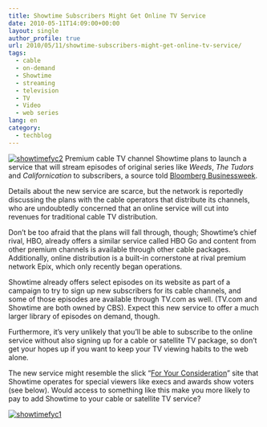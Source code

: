 ```yaml
---
title: Showtime Subscribers Might Get Online TV Service
date: 2010-05-11T14:09:00+00:00
layout: single
author_profile: true
url: 2010/05/11/showtime-subscribers-might-get-online-tv-service/
tags:
  - cable
  - on-demand
  - Showtime
  - streaming
  - television
  - TV
  - Video
  - web series
lang: en
category: 
  - techblog
---
```

[![showtimefyc2](http://lh6.ggpht.com/_vaUVXcmC3OI/S-leAqNy0pI/AAAAAAAACHw/yXEOqV1VLjQ/showtimefyc2_thumb%5B1%5D.jpg?imgmax=800 "showtimefyc2")](http://lh6.ggpht.com/_vaUVXcmC3OI/S-ld-rkCxVI/AAAAAAAACHs/B8QEeR8Pfpg/s1600-h/showtimefyc2%5B3%5D.jpg) Premium cable TV channel Showtime plans to launch a service that will stream episodes of original series like _Weeds_, _The Tudors_ and _Californication_ to subscribers, a source told [Bloomberg Businessweek](http://www.businessweek.com/news/2010-05-10/cbs-s-showtime-said-to-test-putting-shows-online-update1-.html). 

Details about the new service are scarce, but the network is reportedly discussing the plans with the cable operators that distribute its channels, who are undoubtedly concerned that an online service will cut into revenues for traditional cable TV distribution. 

Don’t be too afraid that the plans will fall through, though; Showtime’s chief rival, HBO, already offers a similar service called HBO Go and content from other premium channels is available through other cable packages. Additionally, online distribution is a built-in cornerstone at rival premium network Epix, which only recently began operations. 

Showtime already offers select episodes on its website as part of a campaign to try to sign up new subscribers for its cable channels, and some of those episodes are available through TV.com as well. (TV.com and Showtime are both owned by CBS). Expect this new service to offer a much larger library of episodes on demand, though. 

Furthermore, it’s very unlikely that you’ll be able to subscribe to the online service without also signing up for a cable or satellite TV package, so don’t get your hopes up if you want to keep your TV viewing habits to the web alone. 

The new service might resemble the slick “[For Your Consideration](http://www.sho.com/site/foryourconsideration/home.do)” site that Showtime operates for special viewers like execs and awards show voters (see below). Would access to something like this make you more likely to pay to add Showtime to your cable or satellite TV service? 

[![showtimefyc1](http://lh3.ggpht.com/_vaUVXcmC3OI/S-leFsC7W3I/AAAAAAAACH4/_OiOSXmlLBs/showtimefyc1_thumb%5B2%5D.jpg?imgmax=800 "showtimefyc1")](http://lh5.ggpht.com/_vaUVXcmC3OI/S-leCzdsVPI/AAAAAAAACH0/dcWey4IRC3Y/s1600-h/showtimefyc1%5B4%5D.jpg)